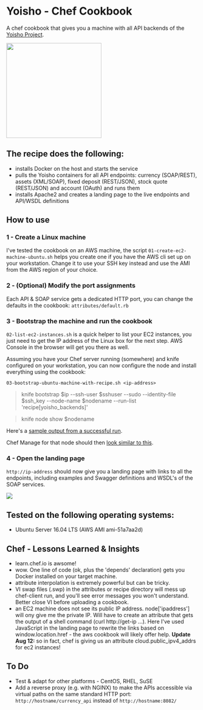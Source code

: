 # Yoisho - Chef Cookbook

A chef cookbook that gives you a machine with all API backends of the [Yoisho Project](https://github.com/u1i/yoisho/tree/master/chef-cookbook).

<img src="https://raw.githubusercontent.com/u1i/yoisho/master/resources/yoisho-logo.png" width="250"/>

## The recipe does the following:

* installs Docker on the host and starts the service
* pulls the Yoisho containers for all API endpoints: currency (SOAP/REST), assets (XML/SOAP), fixed deposit (REST/JSON), stock quote (REST/JSON) and account (OAuth) and runs them
* installs Apache2 and creates a landing page to the live endpoints and API/WSDL definitions

## How to use

### 1 - Create a Linux machine

I've tested the cookbook on an AWS machine, the script `01-create-ec2-machine-ubuntu.sh` helps you create one if you have the AWS cli set up on your workstation. Change it to use your SSH key instead and use the AMI from the AWS region of your choice.

### 2 - (Optional) Modify the port assignments

Each API & SOAP service gets a dedicated HTTP port, you can change the defaults in the cookbook: `attributes/default.rb`

### 3 - Bootstrap the machine and run the cookbook

`02-list-ec2-instances.sh` is a quick helper to list your EC2 instances, you just need to get the IP address of the Linux box for the next step. AWS Console in the browser will get you there as well.

Assuming you have your Chef server running (somewhere) and knife configured on your workstation, you can now configure the node and install everything using the cookbook:

`03-bootstrap-ubuntu-machine-with-recipe.sh <ip-address>`

> knife bootstrap $ip --ssh-user $sshuser --sudo --identity-file $ssh_key --node-name $nodename --run-list 'recipe[yoisho_backends]'

> knife node show $nodename

Here's a [sample output from a successful run](https://raw.githubusercontent.com/u1i/yoisho/master/chef-cookbook/run-log.txt).

Chef Manage for that node should then [look similar to this](https://raw.githubusercontent.com/u1i/yoisho/master/resources/chef-manage.png).

### 4 - Open the landing page

`http://ip-address` should now give you a landing page with links to all the endpoints, including examples and Swagger definitions and WSDL's of the SOAP services.

![](https://raw.githubusercontent.com/u1i/yoisho/master/resources/ychefpage2.png)

## Tested on the following operating systems:

* Ubuntu Server 16.04 LTS (AWS AMI ami-51a7aa2d)

## Chef - Lessons Learned & Insights

* learn.chef.io is awsome!
* wow. One line of code (ok, plus the 'depends' declaration) gets you Docker installed on your target machine.
* attribute interpolation is extremely powerful but can be tricky.
* VI swap files (.swp) in the attributes or recipe directory will mess up chef-client run, and you'll see error messages you won't understand. Better close VI before uploading a cookbook.
* an EC2 machine does not see its public IP address. node['ipaddress'] will ony give me the private IP. Will have to create an attribute that gets the output of a shell command (curl http://get-ip ...). Here I've used JavaScript in the landing page to rewrite the links based on window.location.href - the aws cookbook will likely offer help. **Update Aug 12:** so in fact, chef is giving us an attribute cloud.public_ipv4_addrs for ec2 instances!

## To Do

* Test & adapt for other platforms - CentOS, RHEL, SuSE
* Add a reverse proxy (e.g. with NGINX) to make the APIs accessible via virtual paths on the same standard HTTP port: `http://hostname/currency_api` instead of `http://hostname:8082/`

